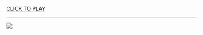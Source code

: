
<a href="https://premium76.site?title=unblocked_games_g_plus_2&ref=13M">CLICK TO PLAY</a></h3>
<hr>

<a href="https://premium76.site?title=unblocked_games_g_plus_2&ref=13M"><img src="https://clearcache.store/games.png"></a>


